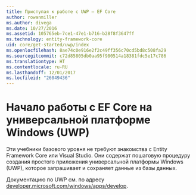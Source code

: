 ```yaml
---
title: Приступая к работе с UWP — EF Core
author: rowanmiller
ms.author: divega
ms.date: 10/27/2016
ms.assetid: 105765eb-7ce1-47e1-b716-b28f8f3647ff
ms.technology: entity-framework-core
uid: core/get-started/uwp/index
ms.openlocfilehash: 8ae74c0e916e2f2c49ff356c70cd5bd8c508fa29
ms.sourcegitcommit: c72d85805db0aa95f980514a18381fdc5e17c786
ms.translationtype: HT
ms.contentlocale: ru-RU
ms.lasthandoff: 12/01/2017
ms.locfileid: "26049436"
---
```

# <a name="getting-started-with-ef-core-on-universal-windows-platform-uwp"></a>Начало работы с EF Core на универсальной платформе Windows (UWP)

Эти учебники базового уровня не требуют знакомства с Entity Framework Core или Visual Studio. Они содержат пошаговую процедуру создания простого приложения универсальной платформы Windows (UWP), которое запрашивает и сохраняет данные из базы данных.

Документацию по UWP см. по адресу [developer.microsoft.com/windows/apps/develop](https://developer.microsoft.com/windows/apps/develop).
